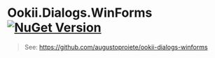 # Ookii.Dialogs.WinForms [![NuGet Version](http://img.shields.io/nuget/v/Ookii.Dialogs.WinForms.svg?style=flat)](https://github.com/augustoproiete/ookii-dialogs-winforms)

> 
> See:
> https://github.com/augustoproiete/ookii-dialogs-winforms
> 
